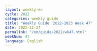 ```yaml
---
layout: weekly-en
cycle: 2022
categories: weekly guide
title: "Weekly Guide：2022-2023 Week 47"
date: 2022-11-27
permalink: "/en/guide/2022/wk47.html"
weekNum: 47
language: English
---
```

